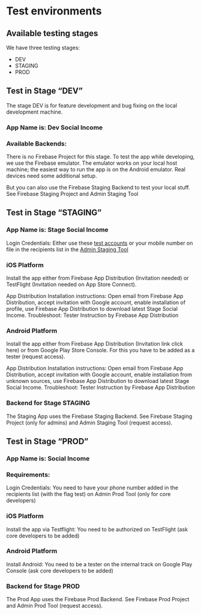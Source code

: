 # Test environments

## Available testing stages
We have three testing stages:
- DEV
- STAGING
- PROD

## Test in Stage “DEV”
The stage DEV is for feature development and bug fixing on the local development machine.

### App Name is: Dev Social Income

### Available Backends:
There is no Firebase Project for this stage. To test the app while developing, we use the Firebase emulator. The emulator works on your local host machine; the easiest way to run the app is on the Android emulator. Real devices need some additional setup.

But you can also use the Firebase Staging Backend to test your local stuff.
See Firebase Staging Project and Admin Staging Tool


## Test in Stage “STAGING”

### App Name is: Stage Social Income

Login Credentials: Either use these [test accounts](./test_accounts.md) or your mobile number on file in the recipients list in the [Admin Staging Tool](https://console.firebase.google.com/u/1/project/social-income-staging/overview)

### iOS Platform
Install the app either from Firebase App Distribution (Invitation needed) or TestFlight (Invitation needed on App Store Connect).

App Distribution Installation instructions:
Open email from Firebase App Distribution, accept invitation with Google account, enable installation of profile, use Firebase App Distribution to download latest Stage Social Income.
Troubleshoot: Tester Instruction by Firebase App Distribution

### Android Platform
Install the app either from Firebase App Distribution (Invitation link click here) or from Google Play Store Console. For this you have to be added as a tester (request access).

App Distribution Installation instructions:
Open email from Firebase App Distribution, accept invitation with Google account, enable installation from unknown sources, use Firebase App Distribution to download latest Stage Social Income.
Troubleshoot: Tester Instruction by Firebase App Distribution

### Backend for Stage STAGING
The Staging App uses the Firebase Staging Backend. See Firebase Staging Project (only for admins) and Admin Staging Tool (request access).


## Test in Stage “PROD”

### App Name is: Social Income

### Requirements:
Login Credentials: You need to have your phone number added in the recipients list (with the flag test) on Admin Prod Tool (only for core developers)

### iOS Platform
Install the app via Testflight: You need to be authorized on TestFlight (ask core developers to be added)

### Android Platform
Install Android: You need to be a tester on the internal track on Google Play Console  (ask core developers to be added)

### Backend for Stage PROD
The Prod App uses the Firebase Prod Backend. See Firebase Prod Project and Admin Prod Tool (request access).
